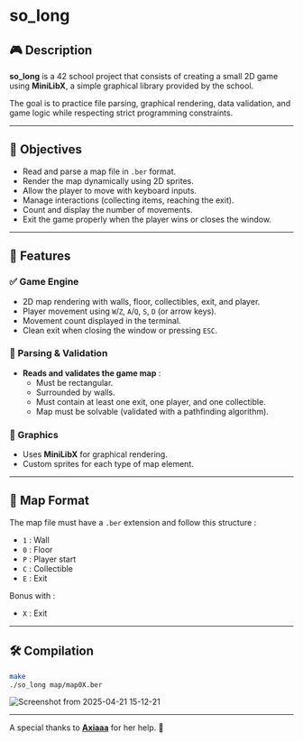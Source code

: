 # so_long

## 🎮 Description

**so_long** is a 42 school project that consists of creating a small 2D game using **MiniLibX**, a simple graphical library provided by the school.

The goal is to practice file parsing, graphical rendering, data validation, and game logic while respecting strict programming constraints.

---

## 🧩 Objectives

- Read and parse a map file in `.ber` format.
- Render the map dynamically using 2D sprites.
- Allow the player to move with keyboard inputs.
- Manage interactions (collecting items, reaching the exit).
- Count and display the number of movements.
- Exit the game properly when the player wins or closes the window.

---

## 🚀 Features

### ✅ Game Engine

- 2D map rendering with walls, floor, collectibles, exit, and player.
- Player movement using `W`/`Z`, `A`/`Q`, `S`, `D` (or arrow keys).
- Movement count displayed in the terminal.
- Clean exit when closing the window or pressing `ESC`.

### 🧠 Parsing & Validation

- **Reads and validates the game map** :
  - Must be rectangular.
  - Surrounded by walls.
  - Must contain at least one exit, one player, and one collectible.
  - Map must be solvable (validated with a pathfinding algorithm).

### 🎨 Graphics

- Uses **MiniLibX** for graphical rendering.
- Custom sprites for each type of map element.

---

## 📁 Map Format

The map file must have a `.ber` extension and follow this structure :

- `1` : Wall
- `0` : Floor
- `P` : Player start
- `C` : Collectible
- `E` : Exit

Bonus with :

- `X` : Exit

---

## 🛠️ Compilation

```bash
make
./so_long map/map0X.ber
```

![Screenshot from 2025-04-21 15-12-21](https://github.com/user-attachments/assets/b42188fc-fde1-4dfa-8384-a2a0a5da367f)

---

A special thanks to [**Axiaaa**](https://github.com/Axiaaa) for her help. 🙏

